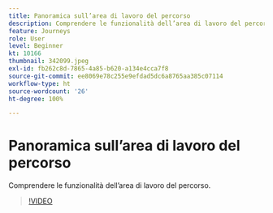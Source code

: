 ```yaml
---
title: Panoramica sull’area di lavoro del percorso
description: Comprendere le funzionalità dell’area di lavoro del percorso.
feature: Journeys
role: User
level: Beginner
kt: 10166
thumbnail: 342099.jpeg
exl-id: fb262c8d-7865-4a85-b620-a134e4cca7f8
source-git-commit: ee8069e78c255e9efdad5dc6a8765aa385c07114
workflow-type: ht
source-wordcount: '26'
ht-degree: 100%

---
```


# Panoramica sull’area di lavoro del percorso

Comprendere le funzionalità dell’area di lavoro del percorso.

>[!VIDEO](https://video.tv.adobe.com/v/342099?quality=12&learn=on)
